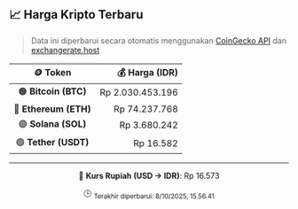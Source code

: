 

<!-- HARGA_KRIPTO -->
## 📈 Harga Kripto Terbaru

> Data ini diperbarui secara otomatis menggunakan [CoinGecko API](https://www.coingecko.com/) dan [exchangerate.host](https://exchangerate.host/)

<div align="center">

| 🪙 Token | 💰 Harga (IDR) |
|:------:|---------------:|
| 🟠 **Bitcoin (BTC)**   | Rp 2.030.453.196 |
| 🔵 **Ethereum (ETH)**  | Rp 74.237.768 |
| 🟣 **Solana (SOL)**    | Rp 3.680.242 |
| 🟢 **Tether (USDT)**   | Rp 16.582 |

---

💱 **Kurs Rupiah (USD → IDR)**: Rp 16.573

🕒 <sub>Terakhir diperbarui: 8/10/2025, 15.56.41</sub>

</div>
<!-- /HARGA_KRIPTO -->